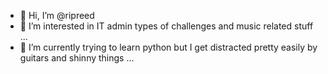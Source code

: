 - 👋 Hi, I’m @ripreed
- 👀 I’m interested in IT admin types of challenges and music related stuff ...
- 🌱 I’m currently trying to learn python but I get distracted pretty easily by guitars and shinny things ...

<!---
ripreed/ripreed is a ✨ special ✨ repository because its `README.md` (this file) appears on your GitHub profile.
You can click the Preview link to take a look at your changes.
--->
